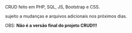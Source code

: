 CRUD feito em PHP, SQL, JS, Bootstrap e CSS.

sujeito a mudanças e arquivos adicionais nos próximos dias.

OBS: **Não é a versão final do projeto CRUD!!!**
